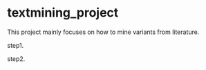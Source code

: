 # textmining_project

This project mainly focuses on how to mine variants from literature.

step1.



step2.
